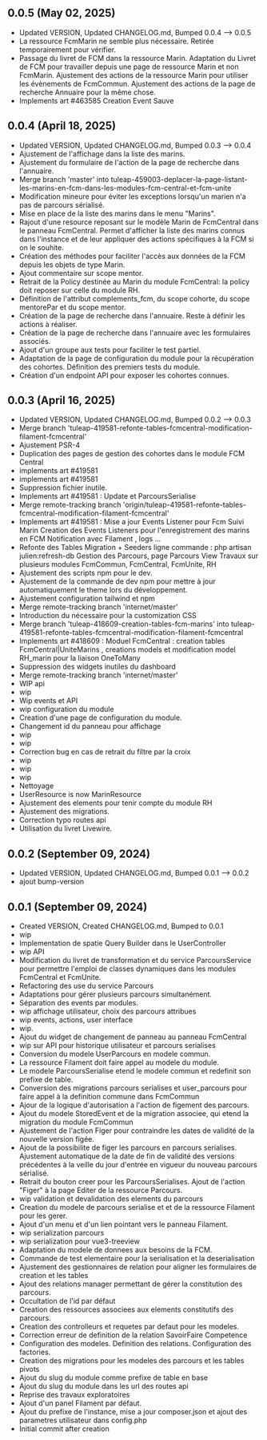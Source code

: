 ## 0.0.5 (May 02, 2025)
- Updated VERSION, Updated CHANGELOG.md, Bumped 0.0.4 –> 0.0.5
- La ressource FcmMarin ne semble plus nécessaire. Retirée temporairement pour vérifier.
- Passage du livret de FCM dans la ressource Marin.  Adaptation du Livret de FCM pour travailler depuis une page de ressource Marin et non FcmMarin. Ajustement des actions de la ressource Marin pour utiliser les évènements de FcmCommun. Ajustement des actions de la page de recherche Annuaire pour la même chose.
- Implements art #463585 Creation Event Sauve

## 0.0.4 (April 18, 2025)
- Updated VERSION, Updated CHANGELOG.md, Bumped 0.0.3 –> 0.0.4
- Ajustement de l'affichage dans la liste des marins.
- Ajustement du formulaire de l'action de la page de recherche dans l'annuaire.
- Merge branch 'master' into tuleap-459003-deplacer-la-page-listant-les-marins-en-fcm-dans-les-modules-fcm-central-et-fcm-unite
- Modification mineure pour éviter les exceptions lorsqu'un marien n'a pas de parcours sérialisé.
- Mise en place de la liste des marins dans le menu "Marins".
- Rajout d'une resource reposant sur le modèle Marin de FcmCentral dans le panneau FcmCentral. Permet d'afficher la liste des marins connus dans l'instance et de leur appliquer des actions spécifiques à la FCM si on le souhite.
- Création des méthodes pour faciliter l'accès aux données de la FCM depuis les objets de type Marin.
- Ajout commentaire sur scope mentor.
- Retrait de la Policy destinée au Marin du module FcmCentral: la policy doit reposer sur celle du module RH.
- Définition de l'attribut complements_fcm, du scope cohorte, du scope mentorePar et du scope mentor.
- Création de la page de recherche dans l'annuaire. Reste à définir les actions à réaliser.
- Création de la page de recherche dans l'annuaire avec les formulaires associés.
- Ajout d'un groupe aux tests pour faciliter le test partiel.
- Adaptation de la page de configuration du module pour la récupération des cohortes. Définition des premiers tests du module.
- Création d'un endpoint API pour exposer les cohortes connues.

## 0.0.3 (April 16, 2025)
- Updated VERSION, Updated CHANGELOG.md, Bumped 0.0.2 –> 0.0.3
- Merge branch 'tuleap-419581-refonte-tables-fcmcentral-modification-filament-fcmcentral'
- Ajustement PSR-4
- Duplication des pages de gestion des cohortes dans le module FCM Central
- implements art #419581
- implements art #419581
- Suppression fichier inutile.
- Implements art #419581 : Update et ParcoursSerialise
- Merge remote-tracking branch 'origin/tuleap-419581-refonte-tables-fcmcentral-modification-filament-fcmcentral'
- Implements art #419581 : Mise a jour Events Listener pour Fcm Suivi Marin Creation des Events Listeners pour l'enregistrement des marins en FCM Notification avec Filament , logs ...
- Refonte des Tables Migration + Seeders ligne commande : php artisan julien:refresh-db Gestion  des Parcours, page Parcours View Travaux sur plusieurs modules FcmCommun, FcmCentral, FcmUnite, RH
- Ajustement des scripts npm pour le dev.
- Ajustement de la commande de dev npm pour mettre à jour automatiquement le theme lors du développement.
- Ajustement configuration tailwind et npm
- Merge remote-tracking branch 'internet/master'
- Introduction du nécessaire pour la customization CSS
- Merge branch 'tuleap-418609-creation-tables-fcm-marins' into tuleap-419581-refonte-tables-fcmcentral-modification-filament-fcmcentral
- Implements art #418609 :  Moduel FcmCentral : creation tables FcmCentral|UniteMarins , creations models et modification model RH_marin pour la liaison OneToMany
- Suppression des widgets inutiles du dashboard
- Merge remote-tracking branch 'internet/master'
- WIP api
- wip
- Wip events et API
- wip configuration du module
- Creation d'une page de configuration du module.
- Changement id du panneau pour affichage
- wip
- wip
- Correction bug en cas de retrait du filtre par la croix
- wip
- wip
- wip
- Nettoyage
- UserResource is now MarinResource
- Ajustement des elements pour tenir compte du module RH
- Ajustement des migrations.
- Correction typo routes api
- Utilisation du livret Livewire.

## 0.0.2 (September 09, 2024)
- Updated VERSION, Updated CHANGELOG.md, Bumped 0.0.1 –> 0.0.2
- ajout bump-version

## 0.0.1 (September 09, 2024)
- Created VERSION, Created CHANGELOG.md, Bumped to 0.0.1
- wip
- Implementation de spatie Query Builder dans le UserController
- wip API
- Modification du livret de transformation et du service ParcoursService pour permettre l'emploi de classes dynamiques dans les modules FcmCentral et FcmUnite.
- Refactoring des use du service Parcours
- Adaptations pour gérer plusieurs parcours simultanément.
- Séparation des events par modules.
- wip affichage utilisateur, choix des parcours attribues
- wip events, actions, user interface
- wip.
- Ajout du widget de changement de panneau au panneau FcmCentral
- wip sur API pour historique utilisateur et parcours serialises
- Conversion du modele UserParcours en modele commun.
- La ressource Filament doit faire appel au modele du module.
- Le modele ParcoursSerialise etend le modele commun et redefinit son prefixe de table.
- Conversion des migrations parcours serialises et user_parcours pour faire appel à la definition commune dans FcmCommun
- Ajour de la logique d'autorisation a l'action de figement des parcours.
- Ajout du modele StoredEvent et de la migration associee, qui etend la migration du module FcmCommun
- Ajustement de l'action Figer pour contraindre les dates de validité de la nouvelle version figée.
- Ajout de la possibilite de figer les parcours en parcours serialises. Ajustement automatique de la date de fin de validité des versions précédentes à la veille du jour d'entrée en vigueur du nouveau parcours sérialisé.
- Retrait du bouton creer pour les ParcoursSerialises. Ajout de l'action "Figer" à la page Editer de la ressource Parcours.
- wip validation et devalidation des elements du parcours
- Creation du modele de parcours serialise et et de la ressource Filament pour les gerer.
- Ajout d'un menu et d'un lien pointant vers le panneau Filament.
- wip serialization parcours
- wip serialization pour vue3-treeview
- Adaptation du modele de donnees aux besoins de la FCM.
- Commande de test elementaire pour la serialisation et la deserialisation
- Ajustement des gestionnaires de relation pour aligner les formulaires de creation et les tables
- Ajout des relations manager permettant de gérer la constitution des parcours.
- Occultation de l'id par défaut
- Creation des ressources associees aux elements constitutifs des parcours.
- Creation des controlleurs et requetes par defaut pour les modeles.
- Correction erreur de definition de la relation SavoirFaire Competence
- Configuration des modeles. Definition des relations. Configuration des factories.
- Creation des migrations pour les modeles des parcours et les tables pivots
- Ajout du slug du module comme prefixe de table en base
- Ajout du slug du module dans les url des routes api
- Reprise des travaux exploratoires
- Ajout d'un panel Filament par défaut.
- Ajout du prefixe de l'instance, mise a jour composer.json et ajout des parametres utilisateur dans config.php
- Initial commit after creation

